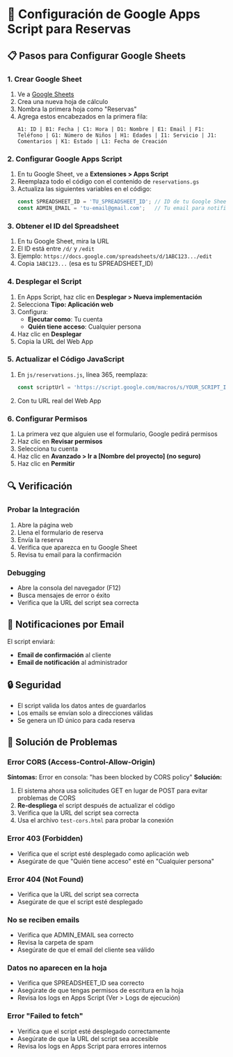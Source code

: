 # 🔧 Configuración de Google Apps Script para Reservas

## 📋 Pasos para Configurar Google Sheets

### 1. Crear Google Sheet
1. Ve a [Google Sheets](https://sheets.google.com)
2. Crea una nueva hoja de cálculo
3. Nombra la primera hoja como "Reservas"
4. Agrega estos encabezados en la primera fila:
   ```
   A1: ID | B1: Fecha | C1: Hora | D1: Nombre | E1: Email | F1: Teléfono | G1: Número de Niños | H1: Edades | I1: Servicio | J1: Comentarios | K1: Estado | L1: Fecha de Creación
   ```

### 2. Configurar Google Apps Script
1. En tu Google Sheet, ve a **Extensiones > Apps Script**
2. Reemplaza todo el código con el contenido de `reservations.gs`
3. Actualiza las siguientes variables en el código:
   ```javascript
   const SPREADSHEET_ID = 'TU_SPREADSHEET_ID'; // ID de tu Google Sheet
   const ADMIN_EMAIL = 'tu-email@gmail.com';   // Tu email para notificaciones
   ```

### 3. Obtener el ID del Spreadsheet
1. En tu Google Sheet, mira la URL
2. El ID está entre `/d/` y `/edit`
3. Ejemplo: `https://docs.google.com/spreadsheets/d/1ABC123.../edit`
4. Copia `1ABC123...` (esa es tu SPREADSHEET_ID)

### 4. Desplegar el Script
1. En Apps Script, haz clic en **Desplegar > Nueva implementación**
2. Selecciona **Tipo: Aplicación web**
3. Configura:
   - **Ejecutar como**: Tu cuenta
   - **Quién tiene acceso**: Cualquier persona
4. Haz clic en **Desplegar**
5. Copia la URL del Web App

### 5. Actualizar el Código JavaScript
1. En `js/reservations.js`, línea 365, reemplaza:
   ```javascript
   const scriptUrl = 'https://script.google.com/macros/s/YOUR_SCRIPT_ID/exec';
   ```
2. Con tu URL real del Web App

### 6. Configurar Permisos
1. La primera vez que alguien use el formulario, Google pedirá permisos
2. Haz clic en **Revisar permisos**
3. Selecciona tu cuenta
4. Haz clic en **Avanzado > Ir a [Nombre del proyecto] (no seguro)**
5. Haz clic en **Permitir**

## 🔍 Verificación

### Probar la Integración
1. Abre la página web
2. Llena el formulario de reserva
3. Envía la reserva
4. Verifica que aparezca en tu Google Sheet
5. Revisa tu email para la confirmación

### Debugging
- Abre la consola del navegador (F12)
- Busca mensajes de error o éxito
- Verifica que la URL del script sea correcta

## 📧 Notificaciones por Email

El script enviará:
- **Email de confirmación** al cliente
- **Email de notificación** al administrador

## 🔒 Seguridad

- El script valida los datos antes de guardarlos
- Los emails se envían solo a direcciones válidas
- Se genera un ID único para cada reserva

## 🚨 Solución de Problemas

### Error CORS (Access-Control-Allow-Origin)
**Síntomas:** Error en consola: "has been blocked by CORS policy"
**Solución:**
1. El sistema ahora usa solicitudes GET en lugar de POST para evitar problemas de CORS
2. **Re-despliega** el script después de actualizar el código
3. Verifica que la URL del script sea correcta
4. Usa el archivo `test-cors.html` para probar la conexión

### Error 403 (Forbidden)
- Verifica que el script esté desplegado como aplicación web
- Asegúrate de que "Quién tiene acceso" esté en "Cualquier persona"

### Error 404 (Not Found)
- Verifica que la URL del script sea correcta
- Asegúrate de que el script esté desplegado

### No se reciben emails
- Verifica que ADMIN_EMAIL sea correcto
- Revisa la carpeta de spam
- Asegúrate de que el email del cliente sea válido

### Datos no aparecen en la hoja
- Verifica que SPREADSHEET_ID sea correcto
- Asegúrate de que tengas permisos de escritura en la hoja
- Revisa los logs en Apps Script (Ver > Logs de ejecución)

### Error "Failed to fetch"
- Verifica que el script esté desplegado correctamente
- Asegúrate de que la URL del script sea accesible
- Revisa los logs en Apps Script para errores internos
